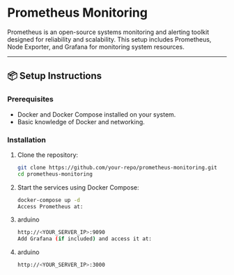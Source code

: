 # Prometheus Monitoring

Prometheus is an open-source systems monitoring and alerting toolkit designed for reliability and scalability. This setup includes Prometheus, Node Exporter, and Grafana for monitoring system resources.

---

## 📦 Setup Instructions

### Prerequisites
- Docker and Docker Compose installed on your system.
- Basic knowledge of Docker and networking.

### Installation
1. Clone the repository:
   ```bash
   git clone https://github.com/your-repo/prometheus-monitoring.git
   cd prometheus-monitoring
   
2. Start the services using Docker Compose:
   ```bash
   docker-compose up -d
   Access Prometheus at:

3. arduino
   ```bash
   http://<YOUR_SERVER_IP>:9090
   Add Grafana (if included) and access it at:

4. arduino
   ```bash
   http://<YOUR_SERVER_IP>:3000
